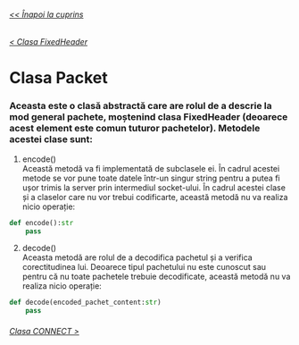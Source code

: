 ###### [<< Înapoi la cuprins](../Cuprins.md)
###### [< Clasa FixedHeader](04.%20FixedHeader.md)
# Clasa Packet
### Aceasta este o clasă abstractă care are rolul de a descrie la mod general pachete, moștenind clasa FixedHeader (deoarece acest element este comun tuturor pachetelor). Metodele acestei clase sunt:
1. encode()  
Această metodă va fi implementată de subclasele ei. În cadrul acestei metode se vor pune toate datele într-un singur string pentru a putea fi ușor trimis la server prin intermediul socket-ului. În cadrul acestei clase și a claselor care nu vor trebui codificarte, această metodă nu va realiza nicio operație:
```Python
def encode():str
    pass
```
2. decode()  
Aceasta metodă are rolul de a decodifica pachetul și a verifica corectitudinea lui. Deoarece tipul pachetului nu este cunoscut sau pentru că nu toate pachetele trebuie decodificate, această metodă nu va realiza nicio operație:
```Python
def decode(encoded_pachet_content:str)
    pass
```
###### [Clasa CONNECT >](05.%20CONNECT.md)